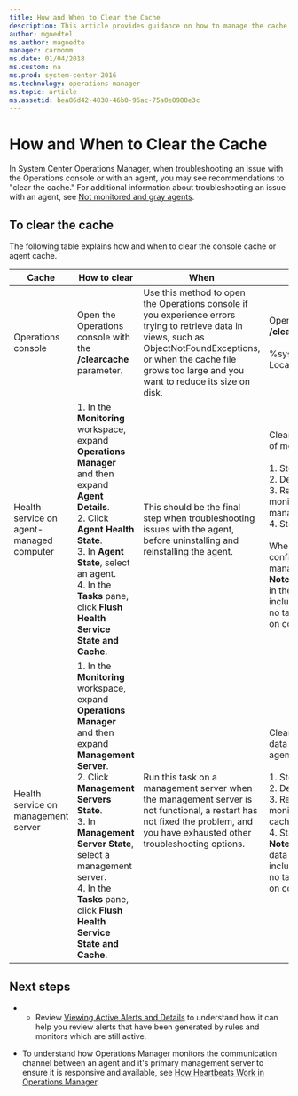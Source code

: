 ```yaml
---
title: How and When to Clear the Cache
description: This article provides guidance on how to manage the cache for the HealthService on management servers and agents in System Center Operations Manager.
author: mgoedtel
ms.author: magoedte
manager: carmomm
ms.date: 01/04/2018
ms.custom: na
ms.prod: system-center-2016
ms.technology: operations-manager
ms.topic: article
ms.assetid: bea86d42-4838-46b0-96ac-75a0e8988e3c
---
```

# How and When to Clear the Cache
In System Center Operations Manager, when troubleshooting an issue with the Operations console or with an agent, you may see recommendations to "clear the cache." For additional information about troubleshooting an issue with an agent, see [Not monitored and gray agents](manage-agents-not-healthy.md).  

## To clear the cache

The following table explains how and when to clear the console cache or agent cache.  
  
|Cache|How to clear|When|Results|  
|---------|----------------|--------|-----------|  
|Operations console|Open the Operations console with the **/clearcache** parameter.|Use this method to open the Operations console if you experience errors trying to retrieve data in views, such as ObjectNotFoundExceptions, or when the cache file grows too large and you want to reduce its size on disk.|Opening the Operations console with<br> **/clearcache** deletes the following file:<br><br>%systemdrive%\Users\*username*\AppData\ <br> Local\Microsoft\Microsoft.EnterpriseManagement.Monitoring.Console\momcache.mdb|  
|Health service on agent-managed computer|1.  In the **Monitoring** workspace, expand **Operations Manager**<br> and then expand **Agent Details**.<br>2.  Click **Agent Health State**.<br>3.  In **Agent State**, select an agent.<br>4.  In the **Tasks** pane, click **Flush Health Service State and Cache**.|This should be the final step when troubleshooting issues with the agent, before uninstalling and reinstalling the agent.|Clearing the agent cache can cause data loss<br> of monitoring data from that system.<br><br>1.  Stops the Microsoft Monitoring Agent service.<br>2.  Deletes the health service store files.<br>3.  Resets the state of the agent, including all rules,<br> monitors, outgoing data, and cached<br> management packs.<br>4.  Starts the Microsoft Monitoring Agent service.<br><br> When the service restarts, the agent requests<br> configuration from its primary assigned<br> management server.<br> **Note:** Because this task deletes the cached data<br> in the health service store files,<br> including the record of this task itself,<br> no task status is reported<br> on completion of the task.|  
|Health service on management server|1.  In the **Monitoring** workspace, expand **Operations Manager**<br> and then expand **Management Server**.<br>2.  Click **Management Servers State**.<br>3.  In **Management Server State**, select a management server.<br>4.  In the **Tasks** pane, click **Flush Health Service State and Cache**.|Run this task on a management server when the management server is not functional, a restart has not fixed the problem, and you have exhausted other troubleshooting options.|Clearing the agent cache can cause<br> data loss of monitoring data from<br> agents to the management server.<br><br>1.  Stops the Microsoft Monitoring Agent service.<br>2.  Deletes the health service store files.<br>3.  Resets the state of the agent, including all rules,<br> monitors, outgoing data, and<br> cached management packs.<br>4.  Starts the Microsoft Monitoring Agent service.<br> **Note:** Because this task deletes the cached<br> data in the health service store files,<br> including the record of this task itself,<br> no task status will be reported<br> on completion of the task.|  
  
## Next steps

- - Review [Viewing Active Alerts and Details](manage-alert-view-alerts-details.md) to understand how it can help you review alerts that have been generated by rules and monitors which are still active. 

- To understand how Operations Manager monitors the communication channel between an agent and it's primary management server to ensure it is responsive and available, see [How Heartbeats Work in Operations Manager](manage-agent-heartbeat-overview.md). 
